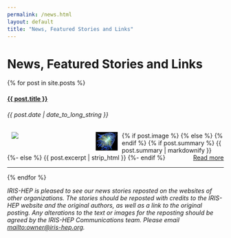 ```yaml
---
permalink: /news.html
layout: default
title: "News, Featured Stories and Links"
---
```


<h1>News, Featured Stories and Links</h1>
{% for post in site.posts %}
  <div>
    <h4><a href="{{ post.url }}">{{ post.title }}</a></h4>
    <h6><i>{{ post.date | date_to_long_string }}</i></h6>
    {% if post.image %}
    <img src="{{post.image}}" style="float:left; margin-left: 10px; margin-right: 10px; width: 35%; max-width: 200px;">
    {% else %}
    <img src="/assets/images/Tprime-200pu-PhaseII-black-arctic-main-image-small.jpg" style="float:left; margin-left: 10px; margin-right: 10px; width: 10%">
    {% endif %}
    {% if post.summary %}
        {{ post.summary | markdownify }}
    {%- else %}
        {{ post.excerpt | strip_html }}
    {%- endif %}
    <div style="float: right;">
    <a href="{{post.url}}">Read more</a>
    </div>
    <div style="clear:both"></div>
  </div>
  <hr>
{% endfor %}



*IRIS-HEP is pleased to see our news stories reposted on the websites of other organizations. The stories should be reposted with credits to the IRIS-HEP website and the original authors, as well as a link to the original posting. Any alterations to the text or images for the reposting should be agreed by the IRIS-HEP Communications team.  Please email <mailto:owner@iris-hep.org>.*



